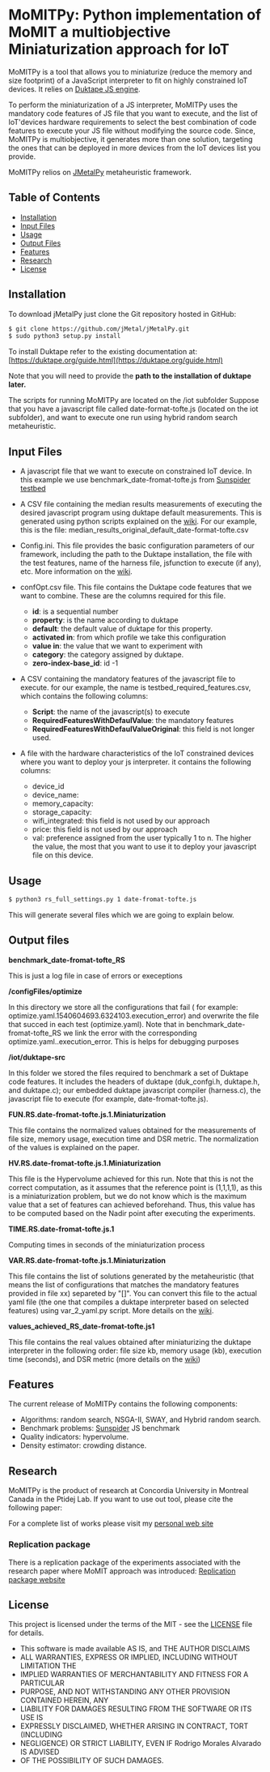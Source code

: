 
# MoMITPy: Python implementation of MoMIT a multiobjective Miniaturization approach for IoT 

MoMITPy is a tool that allows you to miniaturize (reduce the memory and size footprint) of a JavaScript interpreter to fit on highly constrained IoT devices.  It relies on [Duktape JS engine](https://duktape.org/).  

To perform the miniaturization of a JS interpreter, MoMITPy uses the mandatory code features of JS file that you want to execute, and the list of IoT'devices hardware requirements to select the best combination of code features to execute your JS file without modifying the source code.  Since, MoMITPy is multiobjective, it generates more than one solution, targeting the ones that can be deployed in more devices from the IoT devices list you provide.

MoMITPy relios on [JMetalPy](https://github.com/jMetal/jMetalPy.git) metaheuristic framework.

## Table of Contents
- [Installation](#installation)
- [Input Files](#input-files)
- [Usage](#usage)
- [Output Files](#output-files)
- [Features](#features)
- [Research](#research)
- [License](#license)

## Installation
To download jMetalPy just clone the Git repository hosted in GitHub:
```bash
$ git clone https://github.com/jMetal/jMetalPy.git
$ sudo python3 setup.py install
```
To install Duktape refer to the existing documentation at: [https://duktape.org/guide.html](https://duktape.org/guide.html)

Note that you will need to provide the **path to the installation of duktape later.**

The scripts for running MoMITPy are located on the /iot subfolder
Suppose that you have a javascript file called date-format-tofte.js (located on the iot subfolder), 
and want to execute one run using hybrid random search metaheuristic.

## Input Files

* A javascript file that we want to execute on constrained IoT device.
In this example we use benchmark_date-fromat-tofte.js from [Sunspider testbed](https://webkit.org/perf/sunspider/sunspider.html)

* A CSV file containing the median results measurements of executing the desired javascript program using duktape default measurements.  This is generated using python scripts explained on the [wiki](https://github.com/moar82/jMetalPy/wiki).  For our example, this is the file: 
 median_results_original_default_date-format-tofte.csv
 
* Config.ini.  This file provides the basic configuration parameters of our framework, including the path to the Duktape installation, the file with the test features, name of the harness file, jsfunction to execute (if any), etc.  More information on the [wiki](https://github.com/moar82/jMetalPy/wiki).

* confOpt.csv file.  This file contains the Duktape code features that we want to combine.
These are the columns required for this file.
  * **id**: is a sequential number
  * **property**: is the name according to duktape
  * **default**: the default value of duktape for this property.
  * **activated in**: from which profile we take this configuration 
  * **value in**: the value that we want to experiment with
  * **category**: the category assigned by duktape.
  * **zero-index-base_id**: id -1

* A CSV containing the mandatory features of the javascript file to execute.  for our example, the name is testbed_required_features.csv, which contains the following columns:
  *  **Script**: the name of the javascript(s) to execute
  *  **RequiredFeaturesWithDefaulValue**: the mandatory features
  *  **RequiredFeaturesWithDefaulValueOriginal**: this field is not longer used.
  
* A file with the hardware characteristics of the IoT constrained devices where you want to deploy your js interpreter.  it contains the following columns:
  * device_id
  * device_name:
  * memory_capacity:
  * storage_capacity:
  * wifi_integrated: this field is not used by our approach
  * price: this field is not used by our approach
  * val: preference assigned from the user typically 1 to n.  The higher the value, the most that you want to use it to deploy your javascript file on this device.

## Usage
```bash
$ python3 rs_full_settings.py 1 date-fromat-tofte.js
```
This will generate several files which we are going to explain below.

## Output files

**benchmark_date-fromat-tofte_RS**

This is just a log file in case of errors or execeptions

**/configFiles/optimize**

In this directory we store all the configurations that fail ( for example: optimize.yaml.1540604693.6324103.execution_error)
and overwrite the file that succed in each test (optimize.yaml).
Note that in benchmark_date-fromat-tofte_RS we link the error with the corresponding   optimize.yaml.<identier number>.execution_error.  This is helps for debugging purposes
  
**/iot/duktape-src**

In this folder we stored the files required to benchmark a set of Duktape code features.  It includes the headers of duktape (duk_confgi.h, duktape.h, and duktape.c); our embedded duktape javascript compiler (harness.c), the javascript file to execute (for example, date-fromat-tofte.js).


**FUN.RS.date-fromat-tofte.js.1.Miniaturization** 

This file contains the normalized values obtained for the measurements of file size, memory usage, execution time and DSR metric. The normalization of the values is explained on the paper.

**HV.RS.date-fromat-tofte.js.1.Miniaturization** 

This file is the Hypervolume achieved for this run.  Note that this is not the correct computation, as it assumes that the reference point is (1,1,1,1), as this is a miniaturization problem, but we do not know which is the maximum value that a set of features can achieved beforehand.  Thus, this value has to be computed based on the Nadir point after executing the experiments.

**TIME.RS.date-fromat-tofte.js.1**

Computing times in seconds of the miniaturization process


**VAR.RS.date-fromat-tofte.js.1.Miniaturization** 

This file contains the list of solutions generated by the metaheuristic (that means the list of configurations that matches the mandatory features provided in file xx) separeted by "[]".  You can convert this file to the actual yaml file (the one that compiles a duktape interpreter based on selected features) using var_2_yaml.py script.  More details on the [wiki](https://github.com/moar82/jMetalPy/wiki).

**values_achieved_RS_date-fromat-tofte.js1**

This file contains the real values obtained after miniaturizing the duktape interpreter in the following order:
file size kb, memory usage (kb), execution time (seconds), and DSR metric (more details on the [wiki](https://github.com/moar82/jMetalPy/wiki))


## Features
The current release of MoMITPy  contains the following components:

* Algorithms: random search, NSGA-II, SWAY, and Hybrid random search.
* Benchmark problems: [Sunspider](https://webkit.org/perf/sunspider/sunspider.html) JS benchmark 
* Quality indicators: hypervolume.
* Density estimator: crowding distance.

## Research
MoMITPy is the product of research at Concordia University in Montreal Canada in the Ptidej Lab.
If you want to use out tool, please cite the following paper:

For a complete list of works please visit my [personal web site](https://moar82.github.io/#portfolio)


### Replication package
There is a replication package of the experiments associated with the research paper where MoMIT approach was introduced:
[Replication package website](https://moar82.github.io/momit_data/)

## License
This project is licensed under the terms of the MIT - see the [LICENSE](LICENSE) file for details.
* This software is made available AS IS, and THE AUTHOR DISCLAIMS
 * ALL WARRANTIES, EXPRESS OR IMPLIED, INCLUDING WITHOUT LIMITATION THE
 * IMPLIED WARRANTIES OF MERCHANTABILITY AND FITNESS FOR A PARTICULAR
 * PURPOSE, AND NOT WITHSTANDING ANY OTHER PROVISION CONTAINED HEREIN, ANY
 * LIABILITY FOR DAMAGES RESULTING FROM THE SOFTWARE OR ITS USE IS
 * EXPRESSLY DISCLAIMED, WHETHER ARISING IN CONTRACT, TORT (INCLUDING
 * NEGLIGENCE) OR STRICT LIABILITY, EVEN IF Rodrigo Morales Alvarado IS ADVISED
 * OF THE POSSIBILITY OF SUCH DAMAGES.
